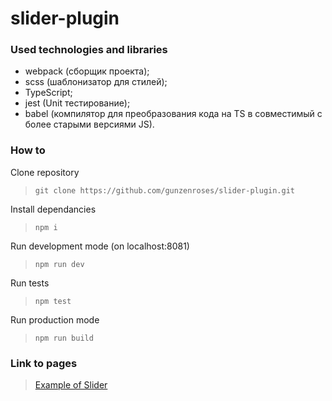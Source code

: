 # slider-plugin

### Used technologies and libraries
- webpack (сборщик проекта);
- scss (шаблонизатор для стилей);
- TypeScript;
- jest (Unit тестирование);
- babel (компилятор для преобразования кода на TS в совместимый с более старыми версиями JS).

### How to
Clone repository
>```git clone https://github.com/gunzenroses/slider-plugin.git```

Install dependancies
>```npm i```

Run development mode (on localhost:8081)
>```npm run dev```

Run tests
>```npm test```

Run production mode
>```npm run build```

### Link to pages
> [Example of Slider](https://gunzenroses.github.io/slider-plugin/index.html)
